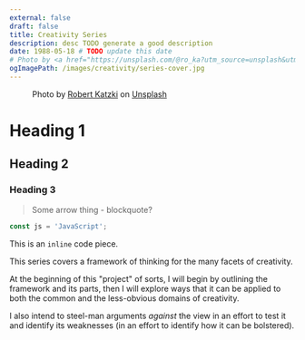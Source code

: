 ```yaml
---
external: false
draft: false
title: Creativity Series
description: desc TODO generate a good description
date: 1988-05-18 # TODO update this date
# Photo by <a href="https://unsplash.com/@ro_ka?utm_source=unsplash&utm_medium=referral&utm_content=creditCopyText">Robert Katzki</a> on <a href="https://unsplash.com/photos/jbtfM0XBeRc?utm_source=unsplash&utm_medium=referral&utm_content=creditCopyText">Unsplash</a>
ogImagePath: /images/creativity/series-cover.jpg
---
```


<figure client:load>
    <figcaption>
        Photo by <a href="https://unsplash.com/@ro_ka?utm_source=unsplash&utm_medium=referral&utm_content=creditCopyText">Robert Katzki</a> on <a href="https://unsplash.com/photos/jbtfM0XBeRc?utm_source=unsplash&utm_medium=referral&utm_content=creditCopyText">Unsplash</a>
    </figcaption>
</figure>

# Heading 1

## Heading 2

### Heading 3

> Some arrow thing - blockquote?

```js
const js = 'JavaScript';
```

This is an `inline` code piece.

This series covers a framework of thinking for the many facets of creativity.

At the beginning of this "project" of sorts, I will begin by outlining the 
framework and its parts, then I will explore ways that it can be applied to both
the common and the less-obvious domains of creativity.

I also intend to steel-man arguments *against* the view in an effort to test it
and identify its weaknesses (in an effort to identify how it can be bolstered).